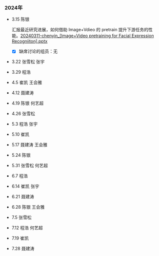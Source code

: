 
### 2024年
- 3.15	陈银

  汇报最近研究进展，如何借助 Image+Vdieo 的 pretrain 提升下游任务的性能。[20240311-chenyin_[Image+Video pretraining for Facial Expression Recogniiton].pptx](https://docs.google.com/presentation/d/1Dz8lLmPg-xF-MkoRCYIs4Ug-gJk4tDBm/edit#slide=id.p23)
  - [x] 缺席讨论的组员：无

- 3.22	张雪松	张宇

-  3.29	程浩
  
-  4.5	崔凯	王会雅
  
-  4.12	聂建涛
  
-  4.19	陈银	何艺超
  
-  4.26	张雪松
  
-  5.3	程浩	张宇
  
-  5.10 崔凯
  
-  5.17	聂建涛	王会雅
  
-  5.24	陈银

  
-  5.31	张雪松	何艺超

  
-  6.7	程浩
  
-  6.14	崔凯	张宇
  
-  6.21	聂建涛
  
-  6.28	陈银	王会雅
  
-  7.5	张雪松
  
-  7.12	程浩	何艺超
  
-  7.19	崔凯
  
-  7.28	聂建涛	 
